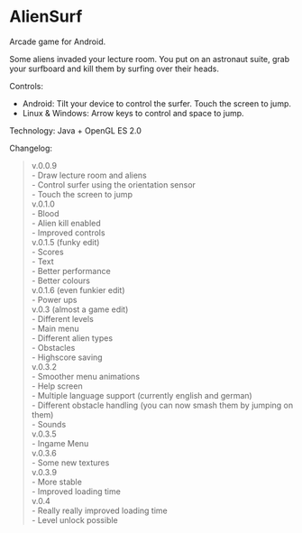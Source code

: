# AlienSurf
Arcade game for Android.

Some aliens invaded your lecture room.
You put on an astronaut suite, grab your surfboard and kill them by surfing over their heads.

Controls:<br>
<ul>
	<li>Android: Tilt your device to control the surfer. Touch the screen to jump.</li>
	<li>Linux & Windows: Arrow keys to control and space to jump.</li>
</ul>

Technology: Java + OpenGL ES 2.0

Changelog:

> v.0.0.9<br>
	- Draw lecture room and aliens<br>
	- Control surfer using the orientation sensor<br>
	- Touch the screen to jump<br>
> v.0.1.0<br>
	- Blood<br>
	- Alien kill enabled<br>
	- Improved controls<br>
> v.0.1.5 (funky edit)<br>
	- Scores<br>
	- Text<br>
	- Better performance<br>
	- Better colours<br>
> v.0.1.6 (even funkier edit)<br>
	- Power ups<br>
> v.0.3 (almost a game edit)<br>
	- Different levels<br>
	- Main menu<br>
	- Different alien types<br>
	- Obstacles<br>
	- Highscore saving<br>
> v.0.3.2<br>
	- Smoother menu animations<br>
	- Help screen<br>
	- Multiple language support (currently english and german)<br>
	- Different obstacle handling (you can now smash them by jumping on them)<br>
	- Sounds<br>
> v.0.3.5<br>
	- Ingame Menu<br>
> v.0.3.6<br>
	- Some new textures<br>
> v.0.3.9<br>
	- More stable<br>
	- Improved loading time<br>
> v.0.4 <br>
	- Really really improved loading time<br>
	- Level unlock possible<br>
